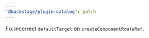 ```yaml
---
'@backstage/plugin-catalog': patch
---
```


Fix incorrect `defaultTarget` on `createComponentRouteRef`.
